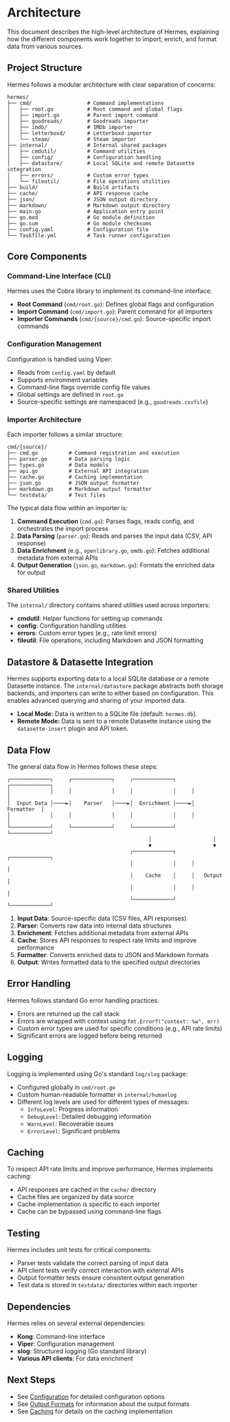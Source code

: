 # Architecture

This document describes the high-level architecture of Hermes, explaining how the different components work together to import, enrich, and format data from various sources.

## Project Structure

Hermes follows a modular architecture with clear separation of concerns:

```
hermes/
├── cmd/                  # Command implementations
│   ├── root.go           # Root command and global flags
│   ├── import.go         # Parent import command
│   ├── goodreads/        # Goodreads importer
│   ├── imdb/             # IMDb importer
│   ├── letterboxd/       # Letterboxd importer
│   └── steam/            # Steam importer
├── internal/             # Internal shared packages
│   ├── cmdutil/          # Command utilities
│   ├── config/           # Configuration handling
│   ├── datastore/        # Local SQLite and remote Datasette integration
│   ├── errors/           # Custom error types
│   └── fileutil/         # File operations utilities
├── build/                # Build artifacts
├── cache/                # API response cache
├── json/                 # JSON output directory
├── markdown/             # Markdown output directory
├── main.go               # Application entry point
├── go.mod                # Go module definition
├── go.sum                # Go module checksums
├── config.yaml           # Configuration file
└── Taskfile.yml          # Task runner configuration
```

## Core Components

### Command-Line Interface (CLI)

Hermes uses the Cobra library to implement its command-line interface:

- **Root Command** (`cmd/root.go`): Defines global flags and configuration
- **Import Command** (`cmd/import.go`): Parent command for all importers
- **Importer Commands** (`cmd/{source}/cmd.go`): Source-specific import commands

### Configuration Management

Configuration is handled using Viper:

- Reads from `config.yaml` by default
- Supports environment variables
- Command-line flags override config file values
- Global settings are defined in `root.go`
- Source-specific settings are namespaced (e.g., `goodreads.csvfile`)

### Importer Architecture

Each importer follows a similar structure:

```
cmd/{source}/
├── cmd.go          # Command registration and execution
├── parser.go       # Data parsing logic
├── types.go        # Data models
├── api.go          # External API integration
├── cache.go        # Caching implementation
├── json.go         # JSON output formatter
├── markdown.go     # Markdown output formatter
└── testdata/       # Test files
```

The typical data flow within an importer is:

1. **Command Execution** (`cmd.go`): Parses flags, reads config, and orchestrates the import process
2. **Data Parsing** (`parser.go`): Reads and parses the input data (CSV, API response)
3. **Data Enrichment** (e.g., `openlibrary.go`, `omdb.go`): Fetches additional metadata from external APIs
4. **Output Generation** (`json.go`, `markdown.go`): Formats the enriched data for output

### Shared Utilities

The `internal/` directory contains shared utilities used across importers:

- **cmdutil**: Helper functions for setting up commands
- **config**: Configuration handling utilities
- **errors**: Custom error types (e.g., rate limit errors)
- **fileutil**: File operations, including Markdown and JSON formatting

## Datastore & Datasette Integration

Hermes supports exporting data to a local SQLite database or a remote Datasette instance. The `internal/datastore` package abstracts both storage backends, and importers can write to either based on configuration. This enables advanced querying and sharing of your imported data.

- **Local Mode:** Data is written to a SQLite file (default: `hermes.db`).
- **Remote Mode:** Data is sent to a remote Datasette instance using the `datasette-insert` plugin and API token.

## Data Flow

The general data flow in Hermes follows these steps:

```
┌─────────────┐     ┌─────────────┐     ┌─────────────┐     ┌─────────────┐
│             │     │             │     │             │     │             │
│  Input Data │────►│    Parser   │────►│  Enrichment │────►│  Formatter  │
│             │     │             │     │             │     │             │
└─────────────┘     └─────────────┘     └─────────────┘     └─────────────┘
                                              │                    │
                                              ▼                    ▼
                                        ┌─────────────┐     ┌─────────────┐
                                        │             │     │             │
                                        │    Cache    │     │   Output    │
                                        │             │     │             │
                                        └─────────────┘     └─────────────┘
```

1. **Input Data**: Source-specific data (CSV files, API responses)
2. **Parser**: Converts raw data into internal data structures
3. **Enrichment**: Fetches additional metadata from external APIs
4. **Cache**: Stores API responses to respect rate limits and improve performance
5. **Formatter**: Converts enriched data to JSON and Markdown formats
6. **Output**: Writes formatted data to the specified output directories

## Error Handling

Hermes follows standard Go error handling practices:

- Errors are returned up the call stack
- Errors are wrapped with context using `fmt.Errorf("context: %w", err)`
- Custom error types are used for specific conditions (e.g., API rate limits)
- Significant errors are logged before being returned

## Logging

Logging is implemented using Go's standard `log/slog` package:

- Configured globally in `cmd/root.go`
- Custom human-readable formatter in `internal/humanlog`
- Different log levels are used for different types of messages:
  - `InfoLevel`: Progress information
  - `DebugLevel`: Detailed debugging information
  - `WarnLevel`: Recoverable issues
  - `ErrorLevel`: Significant problems

## Caching

To respect API rate limits and improve performance, Hermes implements caching:

- API responses are cached in the `cache/` directory
- Cache files are organized by data source
- Cache implementation is specific to each importer
- Cache can be bypassed using command-line flags

## Testing

Hermes includes unit tests for critical components:

- Parser tests validate the correct parsing of input data
- API client tests verify correct interaction with external APIs
- Output formatter tests ensure consistent output generation
- Test data is stored in `testdata/` directories within each importer

## Dependencies

Hermes relies on several external dependencies:

- **Kong**: Command-line interface
- **Viper**: Configuration management
- **slog**: Structured logging (Go standard library)
- **Various API clients**: For data enrichment

## Next Steps

- See [Configuration](04_configuration.md) for detailed configuration options
- See [Output Formats](05_output_formats.md) for information about the output formats
- See [Caching](06_caching.md) for details on the caching implementation

